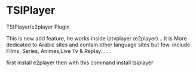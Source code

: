 # TSIPlayer
TSIPlayer/e2player Plugin

This is new add feature, he works inside iptvplayer (e2player) ..
it is More dedicated to Arabic sites and contain other language sites but few.
include Films, Series, Animes,Live Tv & Replay.......

first install e2player then with this command install tsiplayer
